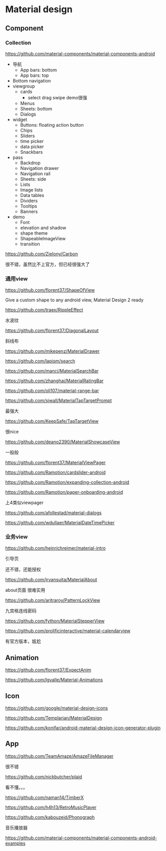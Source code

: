 # Material design

## Component

### Collection

https://github.com/material-components/material-components-android

+ 导航
  + App bars: bottom
  + App bars: top
+ Bottom navigation
+ viewgroup
  + cards
    + select drag swipe demo很强
  + Menus
  + Sheets: bottom
  + Dialogs
+ widget
  + Buttons: floating action button
  + Chips
  + Sliders
  + time picker
  + data picker
  + Snackbars
+ pass
  + Backdrop
  + Navigation drawer
  + Navigation rail
  + Sheets: side
  + Lists
  + Image lists
  + Data tables
  + Dividers
  + Tooltips
  + Banners
+ demo
  + Font
  + elevation and shadow
  + shape theme
  + ShapeableImageView
  + transition

https://github.com/ZieIony/Carbon

很不错，虽然比不上官方，但已经很强大了



### 通用view

https://github.com/florent37/ShapeOfView

Give a custom shape to any android view, Material Design 2 ready

https://github.com/traex/RippleEffect

水波纹

https://github.com/florent37/DiagonalLayout

斜线布

https://github.com/mikepenz/MaterialDrawer

https://github.com/lapism/search

https://github.com/mancj/MaterialSearchBar

https://github.com/zhanghai/MaterialRatingBar

https://github.com/oli107/material-range-bar



https://github.com/sjwall/MaterialTapTargetPrompt

最强大

https://github.com/KeepSafe/TapTargetView

很nice

https://github.com/deano2390/MaterialShowcaseView

一般般



https://github.com/florent37/MaterialViewPager

https://github.com/Ramotion/cardslider-android

https://github.com/Ramotion/expanding-collection-android

https://github.com/Ramotion/paper-onboarding-android

上4类似viewpager



https://github.com/afollestad/material-dialogs

https://github.com/wdullaer/MaterialDateTimePicker

### 业务view

https://github.com/heinrichreimer/material-intro

引导页

还不错，还能授权

https://github.com/jrvansuita/MaterialAbout

about页面 很难实用

https://github.com/aritraroy/PatternLockView

九宫格连线密码

https://github.com/fython/MaterialStepperView

https://github.com/prolificinteractive/material-calendarview

有官方版本，尴尬

## Animation

https://github.com/florent37/ExpectAnim

https://github.com/lgvalle/Material-Animations

## Icon

https://github.com/google/material-design-icons

https://github.com/Templarian/MaterialDesign

https://github.com/konifar/android-material-design-icon-generator-plugin

## App

https://github.com/TeamAmaze/AmazeFileManager

很不错

https://github.com/nickbutcher/plaid

看不懂。。。

https://github.com/naman14/TimberX

https://github.com/h4h13/RetroMusicPlayer

https://github.com/kabouzeid/Phonograph

音乐播放器



https://github.com/material-components/material-components-android-examples